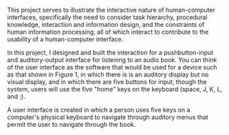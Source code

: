 This project serves to illustrate the interactive nature of human-computer interfaces, specifically the need to consider task hierarchy, procedural knowledge, interaction and information design, and the constraints of human information processing, all of which interact to contribute to the usability of a human-computer interface.

In this project, I designed and built the interaction for a pushbutton-input and auditory-output interface for listening to an audio book. You can think of the user interface as the software that would be used for a device such as that shown in Figure 1, in which there is is an auditory display but no visual display, and in which there are five buttons for input, though the system, users will use the five "home" keys on the keyboard (space, J, K, L, and ;).

A user interface is created in which a person uses five keys on a computer's physical keyboard to navigate through auditory menus that permit the user to navigate through the book. 

